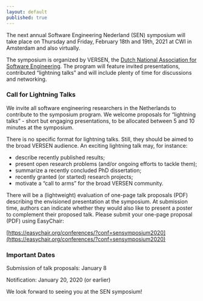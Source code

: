 ```yaml
---
layout: default
published: true
---
```


The next annual Software Engineering Nederland (SEN) symposium will
take place on Thursday and Friday, February 18th and 19th, 2021 at CWI in Amsterdam and also virtually. 

The symposium is organized by VERSEN, the [Dutch National Association
for Software Engineering](https://www.versen.nl/). The program will
feature invited presentations, contributed “lightning talks” and will
include plenty of time for discussions and networking.

<!--
### Invited Speakers

* Wil van der Aalst (RWTH Aachen University, Germany)
* Vasilios Andrikopoulos (University of Groningen, The Netherlands)
* Dino Distefano (Facebook, UK)
* Veelasha Moonsamy (Radboud University, The Netherlands) 
* Alexandra Silva (University College London, UK)
* Jan van Zoest (Royal Philips, The Netherlands) 
-->

### Call for Lightning Talks

We invite all software engineering researchers in the Netherlands to
contribute to the symposium program. We welcome proposals for
“lightning talks” - short but engaging presentations, to be allocated
between 5 and 10 minutes at the symposium.

There is no specific format for lightning talks. Still, they should be
aimed to the broad VERSEN audience. An exciting lightning talk may,
for instance:

* describe recently published results; 
* present open research problems (and/or ongoing efforts to tackle
them); 
* summarize a recently concluded PhD dissertation; 
* recently granted (or started) research projects; 
* motivate a “call to arms” for the broad VERSEN community.  

There will be a (lightweight) evaluation of one-page talk proposals
(PDF) describing the envisioned presentation at the symposium. At
submission time, authors can indicate whether they would also like to
present a poster to complement their proposed talk.  Please submit
your one-page proposal (PDF) using EasyChair:

[https://easychair.org/conferences/?conf=sensymposium2020](https://easychair.org/conferences/?conf=sensymposium2020)

### Important Dates 

Submission of talk proposals: January 8

Notification: January 20, 2020 (or earlier) 

We look forward to seeing you at the SEN symposium!
